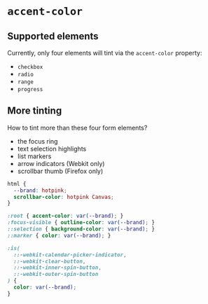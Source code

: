 # `accent-color`

## Supported elements

Currently, only four elements will tint via the `accent-color` property:

- `checkbox`
- `radio`
- `range`
- `progress`

## More tinting

How to tint more than these four form elements?

- the focus ring
- text selection highlights
- list markers
- arrow indicators (Webkit only)
- scrollbar thumb (Firefox only)

```css
html {
  --brand: hotpink;
  scrollbar-color: hotpink Canvas;
}

:root { accent-color: var(--brand); }
:focus-visible { outline-color: var(--brand); }
::selection { background-color: var(--brand); }
::marker { color: var(--brand); }

:is(
  ::-webkit-calendar-picker-indicator,
  ::-webkit-clear-button,
  ::-webkit-inner-spin-button,
  ::-webkit-outer-spin-button
) {
  color: var(--brand);
}
```
